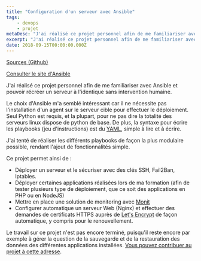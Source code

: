 ```yaml
---
title: "Configuration d'un serveur avec Ansible"
tags:
    - devops
    - projet
metaDesc: "J'ai réalisé ce projet personnel afin de me familiariser avec Ansible et pouvoir récréer un serveur à l'identique sans intervention humaine."
excerpt: "J'ai réalisé ce projet personnel afin de me familiariser avec Ansible et pouvoir récréer un serveur à l'identique sans intervention humaine."
date: 2018-09-15T00:00:00.000Z
---
```


[Sources (Github)](https://github.com/EPSIBordeaux/ansible-deployment)

[Consulter le site d'Ansible](https://www.ansible.com/)

J'ai réalisé ce projet personnel afin de me familiariser avec Ansible et pouvoir récréer un serveur à l'identique sans intervention humaine.

Le choix d'Ansible m'a semblé intéressant car il ne nécessite pas l'installation d'un agent sur le serveur cible pour effectuer le déploiement. Seul Python est requis, et la plupart, pour ne pas dire la totalité des serveurs linux dispose de python de base. De plus, la syntaxe pour écrire les playbooks (jeu d'instructions) est du [YAML](http://yaml.org/), simple à lire et à écrire.

J'ai tenté de réaliser les différents playbooks de façon la plus modulaire possible, rendant l'ajout de fonctionnalités simple.

Ce projet permet ainsi de :

- Déployer un serveur et le sécuriser avec des clés SSH, Fail2Ban, Iptables.
- Déployer certaines applications réalisées lors de ma formation (afin de tester plusieurs type de déploiement, que ce soit des applications en PHP ou en NodeJS)
- Mettre en place une solution de monitoring avec [Monit](https://mmonit.com/monit/)
- Configurer automatique un serveur Web (Nginx) et effectuer des demandes de certificats HTTPS auprès de [Let's Encrypt](https://letsencrypt.org/) de façon automatique, y compris pour le renouvellement.

Le travail sur ce projet n'est pas encore terminé, puisqu'il reste encore par exemple à gérer la question de la sauvegarde et de la restauration des données des différentes applications installées. [Vous pouvez contribuer au projet à cette adresse](https://github.com/EPSIBordeaux/ansible-deployment/issues).

